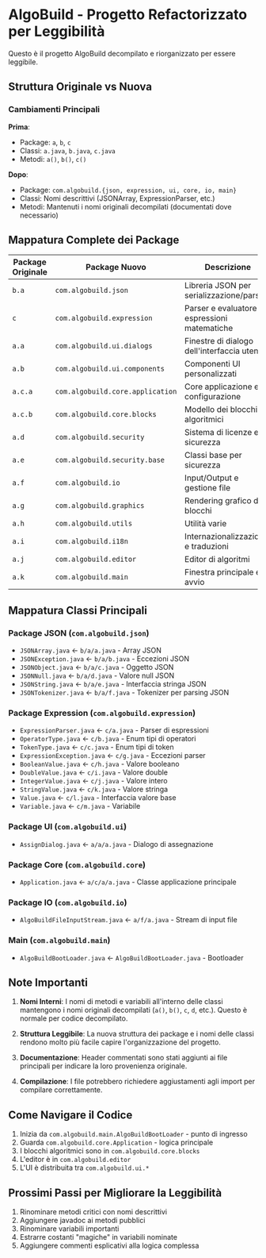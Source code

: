 # AlgoBuild - Progetto Refactorizzato per Leggibilità

Questo è il progetto AlgoBuild decompilato e riorganizzato per essere leggibile.

## Struttura Originale vs Nuova

### Cambiamenti Principali

**Prima**:
- Package: `a`, `b`, `c`
- Classi: `a.java`, `b.java`, `c.java`
- Metodi: `a()`, `b()`, `c()`

**Dopo**:
- Package: `com.algobuild.{json, expression, ui, core, io, main}`
- Classi: Nomi descrittivi (JSONArray, ExpressionParser, etc.)
- Metodi: Mantenuti i nomi originali decompilati (documentati dove necessario)

## Mappatura Complete dei Package

| Package Originale | Package Nuovo | Descrizione |
|-------------------|---------------|-------------|
| `b.a` | `com.algobuild.json` | Libreria JSON per serializzazione/parsing |
| `c` | `com.algobuild.expression` | Parser e evaluatore di espressioni matematiche |
| `a.a` | `com.algobuild.ui.dialogs` | Finestre di dialogo dell'interfaccia utente |
| `a.b` | `com.algobuild.ui.components` | Componenti UI personalizzati |
| `a.c.a` | `com.algobuild.core.application` | Core applicazione e configurazione |
| `a.c.b` | `com.algobuild.core.blocks` | Modello dei blocchi algoritmici |
| `a.d` | `com.algobuild.security` | Sistema di licenze e sicurezza |
| `a.e` | `com.algobuild.security.base` | Classi base per sicurezza |
| `a.f` | `com.algobuild.io` | Input/Output e gestione file |
| `a.g` | `com.algobuild.graphics` | Rendering grafico dei blocchi |
| `a.h` | `com.algobuild.utils` | Utilità varie |
| `a.i` | `com.algobuild.i18n` | Internazionalizzazione e traduzioni |
| `a.j` | `com.algobuild.editor` | Editor di algoritmi |
| `a.k` | `com.algobuild.main` | Finestra principale e avvio |

## Mappatura Classi Principali

### Package JSON (`com.algobuild.json`)
- `JSONArray.java` ← `b/a/a.java` - Array JSON
- `JSONException.java` ← `b/a/b.java` - Eccezioni JSON
- `JSONObject.java` ← `b/a/c.java` - Oggetto JSON
- `JSONNull.java` ← `b/a/d.java` - Valore null JSON
- `JSONString.java` ← `b/a/e.java` - Interfaccia stringa JSON
- `JSONTokenizer.java` ← `b/a/f.java` - Tokenizer per parsing JSON

### Package Expression (`com.algobuild.expression`)
- `ExpressionParser.java` ← `c/a.java` - Parser di espressioni
- `OperatorType.java` ← `c/b.java` - Enum tipi di operatori
- `TokenType.java` ← `c/c.java` - Enum tipi di token
- `ExpressionException.java` ← `c/g.java` - Eccezioni parser
- `BooleanValue.java` ← `c/h.java` - Valore booleano
- `DoubleValue.java` ← `c/i.java` - Valore double
- `IntegerValue.java` ← `c/j.java` - Valore intero
- `StringValue.java` ← `c/k.java` - Valore stringa
- `Value.java` ← `c/l.java` - Interfaccia valore base
- `Variable.java` ← `c/m.java` - Variabile

### Package UI (`com.algobuild.ui`)
- `AssignDialog.java` ← `a/a/a.java` - Dialogo di assegnazione

### Package Core (`com.algobuild.core`)
- `Application.java` ← `a/c/a/a.java` - Classe applicazione principale

### Package IO (`com.algobuild.io`)
- `AlgoBuildFileInputStream.java` ← `a/f/a.java` - Stream di input file

### Main (`com.algobuild.main`)
- `AlgoBuildBootLoader.java` ← `AlgoBuildBootLoader.java` - Bootloader

## Note Importanti

1. **Nomi Interni**: I nomi di metodi e variabili all'interno delle classi mantengono i nomi originali decompilati (`a()`, `b()`, `c`, `d`, etc.). Questo è normale per codice decompilato.

2. **Struttura Leggibile**: La nuova struttura dei package e i nomi delle classi rendono molto più facile capire l'organizzazione del progetto.

3. **Documentazione**: Header commentati sono stati aggiunti ai file principali per indicare la loro provenienza originale.

4. **Compilazione**: I file potrebbero richiedere aggiustamenti agli import per compilare correttamente.

## Come Navigare il Codice

1. Inizia da `com.algobuild.main.AlgoBuildBootLoader` - punto di ingresso
2. Guarda `com.algobuild.core.Application` - logica principale
3. I blocchi algoritmici sono in `com.algobuild.core.blocks`
4. L'editor è in `com.algobuild.editor`
5. L'UI è distribuita tra `com.algobuild.ui.*`

## Prossimi Passi per Migliorare la Leggibilità

1. Rinominare metodi critici con nomi descrittivi
2. Aggiungere javadoc ai metodi pubblici
3. Rinominare variabili importanti
4. Estrarre costanti "magiche" in variabili nominate
5. Aggiungere commenti esplicativi alla logica complessa
